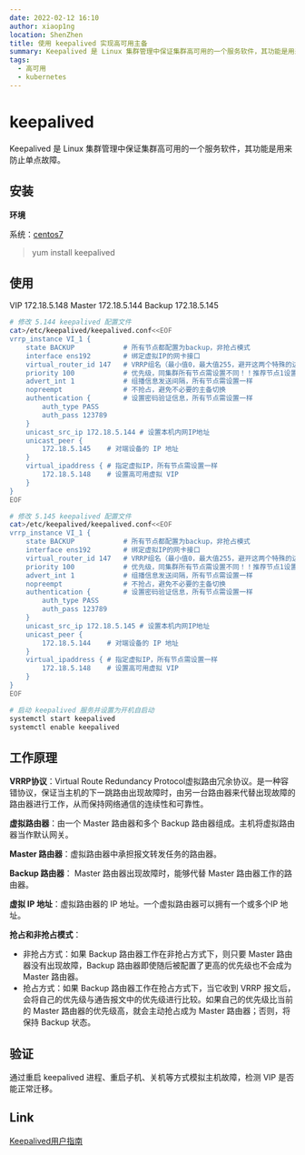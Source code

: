 ```yaml
---
date: 2022-02-12 16:10
author: xiaop1ng
location: ShenZhen
title: 使用 keepalived 实现高可用主备 
summary: Keepalived 是 Linux 集群管理中保证集群高可用的一个服务软件，其功能是用来防止单点故障。
tags:
  - 高可用
  - kubernetes
---
```


# keepalived

Keepalived 是 Linux 集群管理中保证集群高可用的一个服务软件，其功能是用来防止单点故障。


## 安装

**环境**

系统：[centos7](http://isoredirect.centos.org/centos/7/isos/x86_64/)

> yum install keepalived

## 使用

VIP 172.18.5.148
Master 172.18.5.144
Backup 172.18.5.145

```sh
# 修改 5.144 keepalived 配置文件
cat>/etc/keepalived/keepalived.conf<<EOF
vrrp_instance VI_1 {
    state BACKUP            # 所有节点都配置为backup，非抢占模式
    interface ens192        # 绑定虚拟IP的网卡接口
    virtual_router_id 147   # VRRP组名（最小值0，最大值255，避开这两个特殊的边界值），同集群所有节点需设置一样，以指明各个节点同属一VRRP组，不同集群需设置为不同
    priority 100            # 优先级，同集群所有节点需设置不同！！推荐节点1设置为100，节点2设置为90，节点3设置为80
    advert_int 1            # 组播信息发送间隔，所有节点需设置一样
    nopreempt               # 不抢占，避免不必要的主备切换
    authentication {        # 设置密码验证信息，所有节点需设置一样
        auth_type PASS
        auth_pass 123789
    }
    unicast_src_ip 172.18.5.144 # 设置本机内网IP地址
    unicast_peer {
        172.18.5.145    # 对端设备的 IP 地址
    }
    virtual_ipaddress { # 指定虚拟IP，所有节点需设置一样 
        172.18.5.148    # 设置高可用虚拟 VIP    
    }
}
EOF

# 修改 5.145 keepalived 配置文件
cat>/etc/keepalived/keepalived.conf<<EOF
vrrp_instance VI_1 {
    state BACKUP            # 所有节点都配置为backup，非抢占模式
    interface ens192        # 绑定虚拟IP的网卡接口
    virtual_router_id 147   # VRRP组名（最小值0，最大值255，避开这两个特殊的边界值），同集群所有节点需设置一样，以指明各个节点同属一VRRP组，不同集群需设置为不同
    priority 100            # 优先级，同集群所有节点需设置不同！！推荐节点1设置为100，节点2设置为90，节点3设置为80
    advert_int 1            # 组播信息发送间隔，所有节点需设置一样
    nopreempt               # 不抢占，避免不必要的主备切换
    authentication {        # 设置密码验证信息，所有节点需设置一样
        auth_type PASS
        auth_pass 123789
    }
    unicast_src_ip 172.18.5.145 # 设置本机内网IP地址
    unicast_peer {
        172.18.5.144    # 对端设备的 IP 地址
    }
    virtual_ipaddress { # 指定虚拟IP，所有节点需设置一样 
        172.18.5.148    # 设置高可用虚拟 VIP    
    }
}
EOF

# 启动 keepalived 服务并设置为开机自启动
systemctl start keepalived
systemctl enable keepalived
```

## 工作原理

**VRRP协议**：Virtual Route Redundancy Protocol虚拟路由冗余协议。是一种容错协议，保证当主机的下一跳路由出现故障时，由另一台路由器来代替出现故障的路由器进行工作，从而保持网络通信的连续性和可靠性。

**虚拟路由器**：由一个 Master 路由器和多个 Backup 路由器组成。主机将虚拟路由器当作默认网关。

**Master 路由器**：虚拟路由器中承担报文转发任务的路由器。

**Backup 路由器**： Master 路由器出现故障时，能够代替 Master 路由器工作的路由器。

**虚拟 IP 地址**：虚拟路由器的 IP 地址。一个虚拟路由器可以拥有一个或多个IP 地址。

**抢占和非抢占模式**：

- 非抢占方式：如果 Backup 路由器工作在非抢占方式下，则只要 Master 路由器没有出现故障，Backup 路由器即使随后被配置了更高的优先级也不会成为Master 路由器。
- 抢占方式：如果 Backup 路由器工作在抢占方式下，当它收到 VRRP 报文后，会将自己的优先级与通告报文中的优先级进行比较。如果自己的优先级比当前的 Master 路由器的优先级高，就会主动抢占成为 Master 路由器；否则，将保持 Backup 状态。

## 验证

通过重启 keepalived 进程、重启子机、关机等方式模拟主机故障，检测 VIP 是否能正常迁移。


## Link

[Keepalived用户指南](https://keepalived-doc.readthedocs.io/zh_CN/latest/)